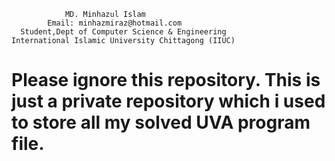 
                MD. Minhazul Islam
            Email: minhazmiraz@hotmail.com
      Student,Dept of Computer Science & Engineering
    International Islamic University Chittagong (IIUC)
  

# Please ignore this repository. This is just a private repository which i used to store all my solved UVA program file.
